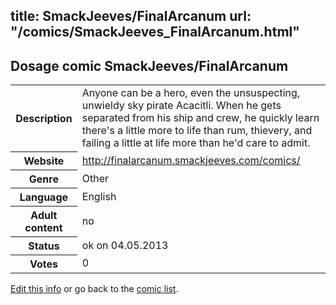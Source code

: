 title: SmackJeeves/FinalArcanum
url: "/comics/SmackJeeves_FinalArcanum.html"
---
Dosage comic SmackJeeves/FinalArcanum
-----------------------------------------

<p id="msg"></p>
<script type="text/javascript">
if (window.location.search === '?edit_info_mail=sent_ok') {
  var elem = document.getElementById("msg");
  elem.innerHTML = 'Edited information sucessfully sent for review, which is usually done daily. Thanks!';
  elem.className = 'ok';
}
</script>
<table class="comicinfo">
<tr>
<th>Description</th><td>Anyone can be a hero, even the unsuspecting, unwieldy sky pirate Acacitli. When he gets separated from his ship and crew, he quickly learn there's a little more to life than rum, thievery, and failing a little at life more than he'd care to admit.</td>
</tr>
<tr>
<th>Website</th><td><a href="http://finalarcanum.smackjeeves.com/comics/">http://finalarcanum.smackjeeves.com/comics/</a></td>
</tr>
<tr>
<th>Genre</th><td>Other</td>
</tr>
<tr>
<th>Language</th><td>English</td>
</tr>
<tr>
<th>Adult content</th><td>no</td>
</tr>
<tr>
<th>Status</th><td>ok on 04.05.2013</td>
</tr>
<tr>
<th>Votes</th><td>0</td>
</tr>
</table>

[Edit this info](SmackJeeves_FinalArcanum_edit.html) or go back to the [comic list](../comic-index.html).
